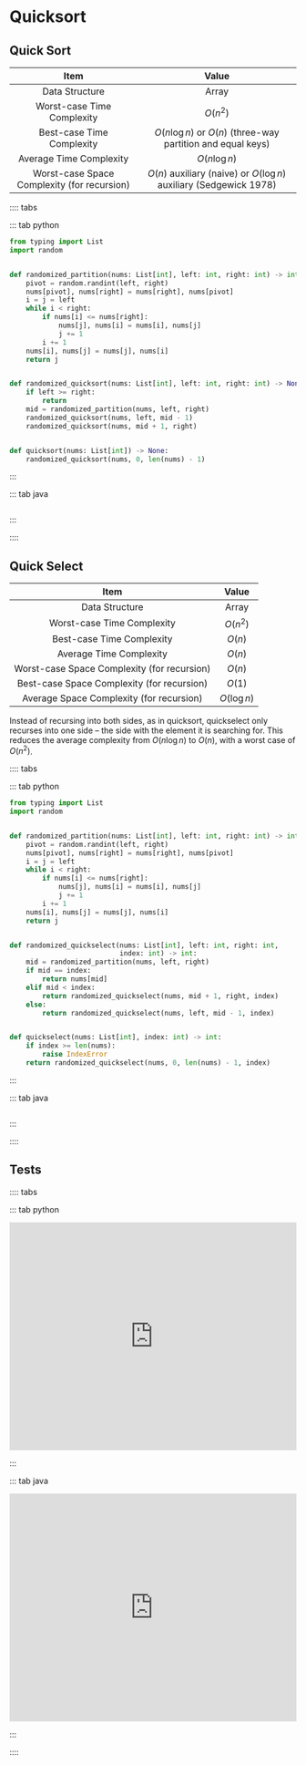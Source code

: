 # Quicksort

## Quick Sort

|                    Item                     |                               Value                                |
| :-----------------------------------------: | :----------------------------------------------------------------: |
|               Data Structure                |                               Array                                |
|         Worst-case Time Complexity          |                              $O(n^2)$                              |
|          Best-case Time Complexity          |    $O(n \log n)$ or $O(n)$ (three-way partition and equal keys)    |
|           Average Time Complexity           |                           $O(n \log n)$                            |
| Worst-case Space Complexity (for recursion) | $O(n)$ auxiliary (naive) or $O(\log n)$ auxiliary (Sedgewick 1978) |

:::: tabs

::: tab python

```py
from typing import List
import random


def randomized_partition(nums: List[int], left: int, right: int) -> int:
    pivot = random.randint(left, right)
    nums[pivot], nums[right] = nums[right], nums[pivot]
    i = j = left
    while i < right:
        if nums[i] <= nums[right]:
            nums[j], nums[i] = nums[i], nums[j]
            j += 1
        i += 1
    nums[i], nums[j] = nums[j], nums[i]
    return j


def randomized_quicksort(nums: List[int], left: int, right: int) -> None:
    if left >= right:
        return
    mid = randomized_partition(nums, left, right)
    randomized_quicksort(nums, left, mid - 1)
    randomized_quicksort(nums, mid + 1, right)


def quicksort(nums: List[int]) -> None:
    randomized_quicksort(nums, 0, len(nums) - 1)
```

:::

::: tab java

```java

```

:::

::::

## Quick Select

|                    Item                     |    Value    |
| :-----------------------------------------: | :---------: |
|               Data Structure                |    Array    |
|         Worst-case Time Complexity          |  $O(n^2)$   |
|          Best-case Time Complexity          |   $O(n)$    |
|           Average Time Complexity           |   $O(n)$    |
| Worst-case Space Complexity (for recursion) |   $O(n)$    |
| Best-case Space Complexity (for recursion)  |   $O(1)$    |
|  Average Space Complexity (for recursion)   | $O(\log n)$ |

Instead of recursing into both sides, as in quicksort, quickselect only recurses into one side – the side with the element it is searching for. This reduces the average complexity from $O(n \log n)$ to $O(n)$, with a worst case of $O(n^2)$.

:::: tabs

::: tab python

```py
from typing import List
import random


def randomized_partition(nums: List[int], left: int, right: int) -> int:
    pivot = random.randint(left, right)
    nums[pivot], nums[right] = nums[right], nums[pivot]
    i = j = left
    while i < right:
        if nums[i] <= nums[right]:
            nums[j], nums[i] = nums[i], nums[j]
            j += 1
        i += 1
    nums[i], nums[j] = nums[j], nums[i]
    return j


def randomized_quickselect(nums: List[int], left: int, right: int,
                           index: int) -> int:
    mid = randomized_partition(nums, left, right)
    if mid == index:
        return nums[mid]
    elif mid < index:
        return randomized_quickselect(nums, mid + 1, right, index)
    else:
        return randomized_quickselect(nums, left, mid - 1, index)


def quickselect(nums: List[int], index: int) -> int:
    if index >= len(nums):
        raise IndexError
    return randomized_quickselect(nums, 0, len(nums) - 1, index)
```

:::

::: tab java

```java

```

:::

::::

## Tests

:::: tabs

::: tab python

<iframe height="400px" width="100%" src="https://repl.it/@LucienZhang/quicksort?lite=true" scrolling="no" frameborder="no" allowtransparency="true" allowfullscreen="true" sandbox="allow-forms allow-pointer-lock allow-popups allow-same-origin allow-scripts allow-modals"></iframe>

:::

::: tab java

<iframe height="400px" width="100%" src="https://repl.it/@LucienZhang/quicksort-java?lite=true" scrolling="no" frameborder="no" allowtransparency="true" allowfullscreen="true" sandbox="allow-forms allow-pointer-lock allow-popups allow-same-origin allow-scripts allow-modals"></iframe>

:::

::::
